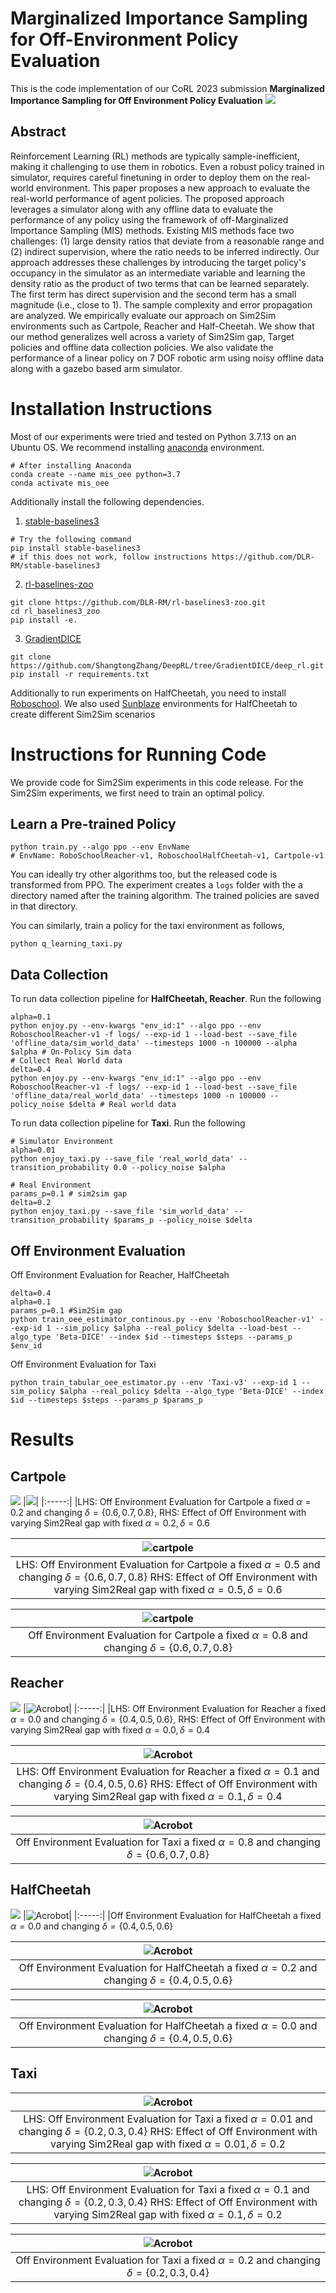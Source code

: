 # Marginalized Importance Sampling for Off-Environment Policy Evaluation
This is the code implementation of our CoRL 2023 submission **Marginalized Importance Sampling for Off Environment Policy Evaluation**
![](./assets/corl_main_figure_v2.png)
## Abstract
Reinforcement Learning (RL) methods are typically sample-inefficient, making it challenging to use them in robotics. Even a robust policy trained in simulator, requires careful finetuning in order to deploy them on the real-world environment. This paper proposes a new approach to evaluate the real-world performance of agent policies. The proposed approach leverages a simulator along with any offline data to evaluate the performance of any policy using the framework of off-Marginalized Importance Sampling (MIS) methods. Existing MIS methods face two challenges: (1) large density ratios that deviate from a reasonable range and (2) indirect supervision, where the ratio needs to be inferred indirectly. Our approach addresses these challenges by introducing the target policy's occupancy in the simulator as an intermediate variable and learning the density ratio as the product of two terms that can be learned separately. The first term has direct supervision and the second term has a small magnitude (i.e., close to 1). The sample complexity and error propagation are analyzed. We empirically evaluate our approach on Sim2Sim environments such as Cartpole, Reacher and Half-Cheetah. We show that our method generalizes well across a variety of Sim2Sim gap, Target policies and offline data collection policies. We also validate the performance of a linear policy on 7 DOF robotic arm using noisy offline data along with a gazebo based arm simulator.

# Installation Instructions
Most of our experiments were tried and tested on Python 3.7.13 on an Ubuntu OS. We recommend installing [anaconda](https://docs.anaconda.com/free/anaconda/install/index.html) environment.

```
# After installing Anaconda
conda create --name mis_oee python=3.7
conda activate mis_oee 
```
Additionally install the following dependencies. 

1. [stable-baselines3](https://github.com/DLR-RM/stable-baselines3)
```
# Try the following command
pip install stable-baselines3
# if this does not work, follow instructions https://github.com/DLR-RM/stable-baselines3
```
2. [rl-baselines-zoo ](https://github.com/DLR-RM/rl-baselines3-zoo)
```
git clone https://github.com/DLR-RM/rl-baselines3-zoo.git
cd rl_baselines3_zoo 
pip install -e.
```
3. [GradientDICE](https://github.com/ShangtongZhang/DeepRL/tree/GradientDICE/deep_rl)
```
git clone https://github.com/ShangtongZhang/DeepRL/tree/GradientDICE/deep_rl.git
pip install -r requirements.txt
```
Additionally to run experiments on HalfCheetah, you need to install [Roboschool](https://github.com/openai/roboschool). 
We also used [Sunblaze](https://github.com/sunblaze-ucb/rl-generalization) environments for HalfCheetah to create different Sim2Sim scenarios

# Instructions for Running Code 
We provide code for Sim2Sim experiments in this code release. For the Sim2Sim experiments, we first need to train an optimal policy. 
## Learn a Pre-trained Policy 
```
python train.py --algo ppo --env EnvName 
# EnvName: RoboSchoolReacher-v1, RoboschoolHalfCheetah-v1, Cartpole-v1
```
You can ideally try other algorithms too, but the released code is transformed from PPO. The experiment creates a ```logs``` folder with the a directory named after the training algorithm. The trained policies are saved in that directory. 

You can similarly, train a policy for the taxi environment as follows, 
```
python q_learning_taxi.py
```

## Data Collection 

To run data collection pipeline for **HalfCheetah, Reacher**. Run the following

```
alpha=0.1
python enjoy.py --env-kwargs "env_id:1" --algo ppo --env RoboschoolReacher-v1 -f logs/ --exp-id 1 --load-best --save_file 'offline_data/sim_world_data' --timesteps 1000 -n 100000 --alpha $alpha # On-Policy Sim data
# Collect Real World data 
delta=0.4
python enjoy.py --env-kwargs "env_id:1" --algo ppo --env RoboschoolReacher-v1 -f logs/ --exp-id 1 --load-best --save_file 'offline_data/real_world_data' --timesteps 1000 -n 100000 --policy_noise $delta # Real world data 
```
To run data collection pipeline for **Taxi**. Run the following
```
# Simulator Environment
alpha=0.01
python enjoy_taxi.py --save_file 'real_world_data' --transition_probability 0.0 --policy_noise $alpha

# Real Environment
params_p=0.1 # sim2sim gap 
delta=0.2 
python enjoy_taxi.py --save_file 'sim_world_data' --transition_probability $params_p --policy_noise $delta
```

## Off Environment Evaluation
Off Environment Evaluation for Reacher, HalfCheetah
```
delta=0.4
alpha=0.1
params_p=0.1 #Sim2Sim gap
python train_oee_estimator_continous.py --env 'RoboschoolReacher-v1' --exp-id 1 --sim_policy $alpha --real_policy $delta --load-best --algo_type 'Beta-DICE' --index $id --timesteps $steps --params_p $env_id
```
Off Environment Evaluation for Taxi
```
python train_tabular_oee_estimator.py --env 'Taxi-v3' --exp-id 1 --sim_policy $alpha --real_policy $delta --algo_type 'Beta-DICE' --index $id --timesteps $steps --params_p $params_p
```
# Results
## Cartpole 
![](./assets/cartpole/legend.png)
|![](./assets/cartpole/cartpole_final.png)|
|:-----:|
|LHS: Off Environment Evaluation for Cartpole a fixed $\alpha=0.2$ and changing $\delta=\{0.6, 0.7, 0.8\}$, RHS: Effect of Off Environment with varying Sim2Real gap with fixed $\alpha=0.2,\delta=0.6$

|<img src="assets/cartpole/error_150_5_cartpole.png" alt="cartpole" >|
|:-----:|
|LHS: Off Environment Evaluation for Cartpole a fixed $\alpha=0.5$ and changing $\delta=\{0.6, 0.7, 0.8\}$ RHS: Effect of Off Environment with varying Sim2Real gap with fixed $\alpha=0.5, \delta=0.6$

|<img src="assets/cartpole/error_150_8_cartpole.png" alt="cartpole" >|
|:-----:|
|Off Environment Evaluation for Cartpole a fixed $\alpha=0.8$ and changing $\delta=\{0.6, 0.7, 0.8\}$ 
## Reacher 
![](./assets/cartpole/legend.png)
|<img src="assets/reacher/reacher_final.png" alt="Acrobot" >|
|:-----:|
|LHS: Off Environment Evaluation for Reacher a fixed $\alpha=0.0$ and changing $\delta=\{0.4, 0.5, 0.6\}$, RHS: Effect of Off Environment with varying Sim2Real gap with fixed $\alpha=0.0,\delta=0.4$

|<img src="assets/reacher/reacher_error_1_final.png" alt="Acrobot" >|
|:-----:|
|LHS: Off Environment Evaluation for Reacher a fixed $\alpha=0.1$ and changing $\delta=\{0.4, 0.5, 0.6\}$ RHS: Effect of Off Environment with varying Sim2Real gap with fixed $\alpha=0.1, \delta=0.4$

|<img src="assets/reacher/reacher_error_2.png" alt="Acrobot" >|
|:-----:|
|Off Environment Evaluation for Taxi a fixed $\alpha=0.8$ and changing $\delta=\{0.6, 0.7, 0.8\}$ 


## HalfCheetah
![](./assets/cartpole/legend.png)
|<img src="assets/half_cheetah/halfcheetah_error_0.png" alt="Acrobot" >|
|:-----:|
|Off Environment Evaluation for HalfCheetah a fixed $\alpha=0.0$ and changing $\delta=\{0.4, 0.5, 0.6\}$ 

|<img src="assets/half_cheetah/halfcheetah_error_1.png" alt="Acrobot" >|
|:-----:|
|Off Environment Evaluation for HalfCheetah a fixed $\alpha=0.2$ and changing $\delta=\{0.4, 0.5, 0.6\}$ 

|<img src="assets/half_cheetah/halfcheetah_error_2.png" alt="Acrobot" >|
|:-----:|
|Off Environment Evaluation for HalfCheetah a fixed $\alpha=0.0$ and changing $\delta=\{0.4, 0.5, 0.6\}$ 
## Taxi 
|<img src="assets/taxi/taxi_error_0_final.png" alt="Acrobot" >|
|:-----:|
|LHS: Off Environment Evaluation for Taxi a fixed $\alpha=0.01$ and changing $\delta=\{0.2, 0.3, 0.4\}$ RHS: Effect of Off Environment with varying Sim2Real gap with fixed $\alpha=0.01, \delta=0.2$

|<img src="assets/taxi/taxi_error_1_final.png" alt="Acrobot" >|
|:-----:|
|LHS: Off Environment Evaluation for Taxi a fixed $\alpha=0.1$ and changing $\delta=\{0.2, 0.3, 0.4\}$ RHS: Effect of Off Environment with varying Sim2Real gap with fixed $\alpha=0.1, \delta=0.2$

|<img src="assets/taxi/taxi_error_2.png" alt="Acrobot" >|
|:-----:|
|Off Environment Evaluation for Taxi a fixed $\alpha=0.2$ and changing $\delta=\{0.2, 0.3, 0.4\}$ 
